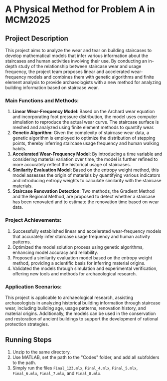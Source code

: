 # A Physical Method for Problem A in MCM2025

## Projiect Description

This project aims to analyze the wear and tear on building staircases to develop mathematical models that infer various information about the staircases and human activities involving their use. By conducting an in-depth study of the relationship between staircase wear and usage frequency, the project team proposes linear and accelerated wear-frequency models and combines them with genetic algorithms and finite element analysis to provide archaeologists with a new method for analyzing building information based on staircase wear.

### Main Functions and Methods:
1. **Linear Wear-Frequency Model**: Based on the Archard wear equation and incorporating foot pressure distribution, the model uses computer simulation to reproduce the actual wear curve. The staircase surface is meshed and analyzed using finite element methods to quantify wear.
2. **Genetic Algorithm**: Given the complexity of staircase wear data, a genetic algorithm is employed to optimize the distribution of stepping points, thereby inferring staircase usage frequency and human walking habits.
3. **Accelerated Wear-Frequency Model**: By introducing a time variable and considering material variation over time, the model is further refined to more accurately reflect the historical usage of staircases.
4. **Similarity Evaluation Model**: Based on the entropy weight method, this model assesses the origin of materials by quantifying various indicators and introducing entropy weights to calculate similarity with the staircase materials.
5. **Staircase Renovation Detection**: Two methods, the Gradient Method and the Regional Method, are proposed to detect whether a staircase has been renovated and to estimate the renovation time based on wear data.

### Project Achievements:
1. Successfully established linear and accelerated wear-frequency models that accurately infer staircase usage frequency and human activity patterns.
2. Optimized the model solution process using genetic algorithms, enhancing model accuracy and reliability.
3. Proposed a similarity evaluation model based on the entropy weight method, providing a scientific basis for inferring material origins.
4. Validated the models through simulation and experimental verification, offering new tools and methods for archaeological research.

### Application Scenarios:
This project is applicable to archaeological research, assisting archaeologists in analyzing historical building information through staircase wear, including building age, usage patterns, renovation history, and material origins. Additionally, the models can be used in the conservation and restoration of ancient buildings to support the development of rational protection strategies.

## Running Steps
1. Unzip to the same directory.
2. Use MATLAB, set the path to the "Codes" folder, and add all subfolders to the path.
3. Simply run the files `Final_123.mlx`, `Final_4.mlx`, `Final_5.mlx`, `Final_6.mlx`, `Final_7.mlx`, and `Final_8.mlx`.
